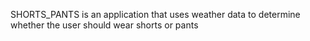 SHORTS_PANTS is an application that uses weather data
to determine whether the user should wear shorts or pants
